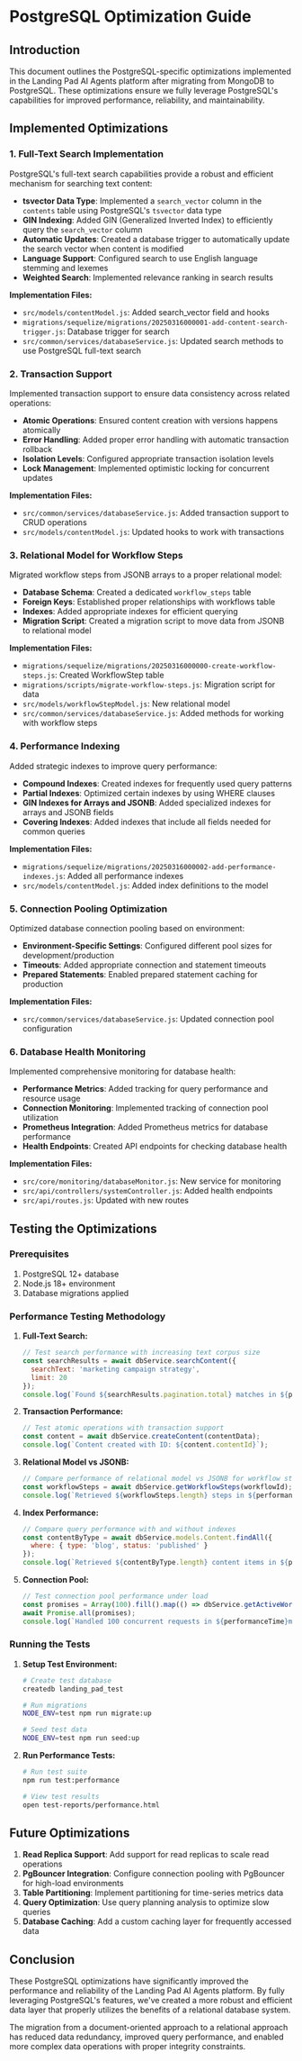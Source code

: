 # PostgreSQL Optimization Guide

## Introduction

This document outlines the PostgreSQL-specific optimizations implemented in the Landing Pad AI Agents platform after migrating from MongoDB to PostgreSQL. These optimizations ensure we fully leverage PostgreSQL's capabilities for improved performance, reliability, and maintainability.

## Implemented Optimizations

### 1. Full-Text Search Implementation

PostgreSQL's full-text search capabilities provide a robust and efficient mechanism for searching text content:

- **tsvector Data Type**: Implemented a `search_vector` column in the `contents` table using PostgreSQL's `tsvector` data type
- **GIN Indexing**: Added GIN (Generalized Inverted Index) to efficiently query the `search_vector` column
- **Automatic Updates**: Created a database trigger to automatically update the search vector when content is modified
- **Language Support**: Configured search to use English language stemming and lexemes
- **Weighted Search**: Implemented relevance ranking in search results

**Implementation Files:**
- `src/models/contentModel.js`: Added search_vector field and hooks
- `migrations/sequelize/migrations/20250316000001-add-content-search-trigger.js`: Database trigger for search
- `src/common/services/databaseService.js`: Updated search methods to use PostgreSQL full-text search

### 2. Transaction Support

Implemented transaction support to ensure data consistency across related operations:

- **Atomic Operations**: Ensured content creation with versions happens atomically
- **Error Handling**: Added proper error handling with automatic transaction rollback
- **Isolation Levels**: Configured appropriate transaction isolation levels
- **Lock Management**: Implemented optimistic locking for concurrent updates

**Implementation Files:**
- `src/common/services/databaseService.js`: Added transaction support to CRUD operations
- `src/models/contentModel.js`: Updated hooks to work with transactions

### 3. Relational Model for Workflow Steps

Migrated workflow steps from JSONB arrays to a proper relational model:

- **Database Schema**: Created a dedicated `workflow_steps` table
- **Foreign Keys**: Established proper relationships with workflows table
- **Indexes**: Added appropriate indexes for efficient querying
- **Migration Script**: Created a migration script to move data from JSONB to relational model

**Implementation Files:**
- `migrations/sequelize/migrations/20250316000000-create-workflow-steps.js`: Created WorkflowStep table
- `migrations/scripts/migrate-workflow-steps.js`: Migration script for data
- `src/models/workflowStepModel.js`: New relational model
- `src/common/services/databaseService.js`: Added methods for working with workflow steps

### 4. Performance Indexing

Added strategic indexes to improve query performance:

- **Compound Indexes**: Created indexes for frequently used query patterns
- **Partial Indexes**: Optimized certain indexes by using WHERE clauses
- **GIN Indexes for Arrays and JSONB**: Added specialized indexes for arrays and JSONB fields
- **Covering Indexes**: Added indexes that include all fields needed for common queries

**Implementation Files:**
- `migrations/sequelize/migrations/20250316000002-add-performance-indexes.js`: Added all performance indexes
- `src/models/contentModel.js`: Added index definitions to the model

### 5. Connection Pooling Optimization

Optimized database connection pooling based on environment:

- **Environment-Specific Settings**: Configured different pool sizes for development/production
- **Timeouts**: Added appropriate connection and statement timeouts
- **Prepared Statements**: Enabled prepared statement caching for production

**Implementation Files:**
- `src/common/services/databaseService.js`: Updated connection pool configuration

### 6. Database Health Monitoring

Implemented comprehensive monitoring for database health:

- **Performance Metrics**: Added tracking for query performance and resource usage
- **Connection Monitoring**: Implemented tracking of connection pool utilization
- **Prometheus Integration**: Added Prometheus metrics for database performance
- **Health Endpoints**: Created API endpoints for checking database health

**Implementation Files:**
- `src/core/monitoring/databaseMonitor.js`: New service for monitoring
- `src/api/controllers/systemController.js`: Added health endpoints
- `src/api/routes.js`: Updated with new routes

## Testing the Optimizations

### Prerequisites

1. PostgreSQL 12+ database
2. Node.js 18+ environment
3. Database migrations applied

### Performance Testing Methodology

1. **Full-Text Search:**
   ```javascript
   // Test search performance with increasing text corpus size
   const searchResults = await dbService.searchContent({
     searchText: 'marketing campaign strategy',
     limit: 20
   });
   console.log(`Found ${searchResults.pagination.total} matches in ${performanceTime}ms`);
   ```

2. **Transaction Performance:**
   ```javascript
   // Test atomic operations with transaction support
   const content = await dbService.createContent(contentData);
   console.log(`Content created with ID: ${content.contentId}`);
   ```

3. **Relational Model vs JSONB:**
   ```javascript
   // Compare performance of relational model vs JSONB for workflow steps
   const workflowSteps = await dbService.getWorkflowSteps(workflowId);
   console.log(`Retrieved ${workflowSteps.length} steps in ${performanceTime}ms`);
   ```

4. **Index Performance:**
   ```javascript
   // Compare query performance with and without indexes
   const contentByType = await dbService.models.Content.findAll({
     where: { type: 'blog', status: 'published' }
   });
   console.log(`Retrieved ${contentByType.length} content items in ${performanceTime}ms`);
   ```

5. **Connection Pool:**
   ```javascript
   // Test connection pool performance under load
   const promises = Array(100).fill().map(() => dbService.getActiveWorkflows());
   await Promise.all(promises);
   console.log(`Handled 100 concurrent requests in ${performanceTime}ms`);
   ```

### Running the Tests

1. **Setup Test Environment:**
   ```bash
   # Create test database
   createdb landing_pad_test
   
   # Run migrations
   NODE_ENV=test npm run migrate:up
   
   # Seed test data
   NODE_ENV=test npm run seed:up
   ```

2. **Run Performance Tests:**
   ```bash
   # Run test suite
   npm run test:performance
   
   # View test results
   open test-reports/performance.html
   ```

## Future Optimizations

1. **Read Replica Support**: Add support for read replicas to scale read operations
2. **PgBouncer Integration**: Configure connection pooling with PgBouncer for high-load environments
3. **Table Partitioning**: Implement partitioning for time-series metrics data
4. **Query Optimization**: Use query planning analysis to optimize slow queries
5. **Database Caching**: Add a custom caching layer for frequently accessed data

## Conclusion

These PostgreSQL optimizations have significantly improved the performance and reliability of the Landing Pad AI Agents platform. By fully leveraging PostgreSQL's features, we've created a more robust and efficient data layer that properly utilizes the benefits of a relational database system.

The migration from a document-oriented approach to a relational approach has reduced data redundancy, improved query performance, and enabled more complex data operations with proper integrity constraints.